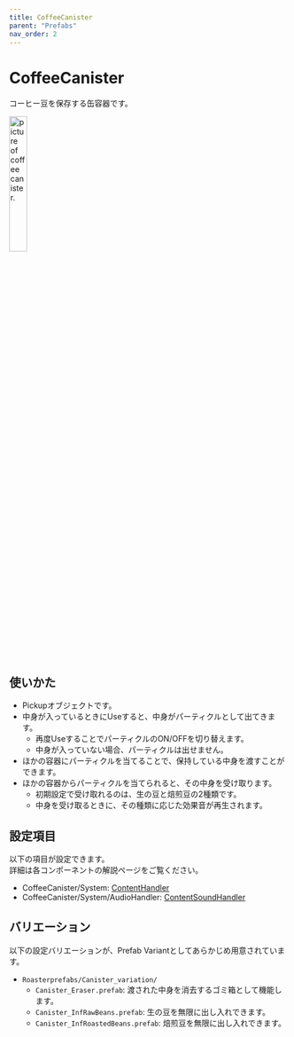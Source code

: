 ```yaml
---
title: CoffeeCanister
parent: "Prefabs"
nav_order: 2
---
```


# CoffeeCanister

コーヒー豆を保存する缶容器です。

<img src="{{site.baseurl}}/assets/images/prefabs/CoffeeCanister.png" width="25%" alt="picture of coffee canister.">

## 使いかた

- Pickupオブジェクトです。
- 中身が入っているときにUseすると、中身がパーティクルとして出てきます。
  - 再度UseすることでパーティクルのON/OFFを切り替えます。
  - 中身が入っていない場合、パーティクルは出せません。
- ほかの容器にパーティクルを当てることで、保持している中身を渡すことができます。
- ほかの容器からパーティクルを当てられると、その中身を受け取ります。
  - 初期設定で受け取れるのは、生の豆と焙煎豆の2種類です。
  - 中身を受け取るときに、その種類に応じた効果音が再生されます。


## 設定項目

以下の項目が設定できます。  
詳細は各コンポーネントの解説ページをご覧ください。

- CoffeeCanister/System: [ContentHandler]
- CoffeeCanister/System/AudioHandler: [ContentSoundHandler]


## バリエーション

以下の設定バリエーションが、Prefab Variantとしてあらかじめ用意されています。

- `Roasterprefabs/Canister_variation/`
  - `Canister_Eraser.prefab`: 渡された中身を消去するゴミ箱として機能します。
  - `Canister_InfRawBeans.prefab`: 生の豆を無限に出し入れできます。
  - `Canister_InfRoastedBeans.prefab`: 焙煎豆を無限に出し入れできます。



[ContentHandler]: {{site.baseurl}}/docs/udon/ContentHandler
[ContentSoundHandler]: {{site.baseurl}}/docs/udon/ContentSoundHandler

